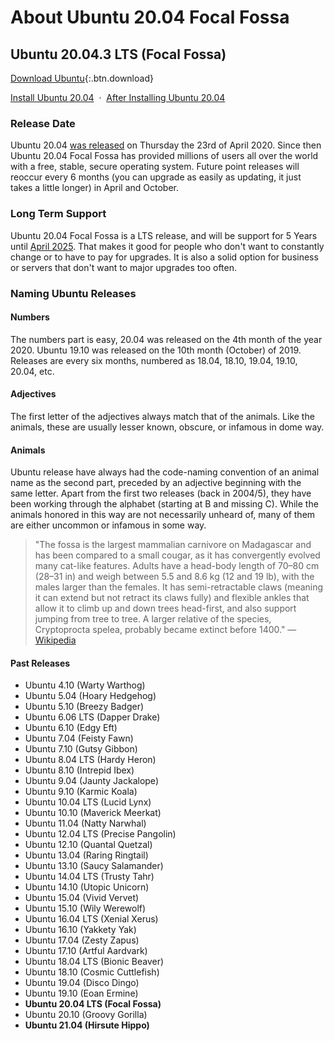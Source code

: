 # About Ubuntu 20.04 Focal Fossa

## Ubuntu 20.04.3 LTS (Focal Fossa)
[Download Ubuntu](https://www.ubuntu.com/download/desktop){:.btn.download}

[Install Ubuntu 20.04](https://howtoubuntu.org/how-to-install-ubuntu-18-04-focal-fossa) &nbsp;&middot;&nbsp; [After Installing Ubuntu 20.04](https://howtoubuntu.org/things-to-do-after-installing-ubuntu-20-04-focal-fossa)

### Release Date
Ubuntu 20.04 <a title="Ubuntu 20.04 Focal Fossa Release Schedule" href="https://wiki.ubuntu.com/FocalFossa/ReleaseSchedule">was released</a> on Thursday the 23rd of April 2020. Since then Ubuntu 20.04 Focal Fossa has provided millions of users all over the world with a free, stable, secure operating system. Future point releases will reoccur every 6 months (you can upgrade as easily as updating, it just takes a little longer) in April and October.

### Long Term Support
Ubuntu 20.04 Focal Fossa is a LTS release, and will be support for 5 Years until <a href="https://wiki.ubuntu.com/Releases">April 2025</a>. That makes it good for people who don't want to constantly change or to have to pay for upgrades. It is also a solid option for business or servers that don't want to major upgrades too often.

### Naming Ubuntu Releases

#### Numbers
The numbers part is easy, 20.04 was released on the 4th month of the year 2020. Ubuntu 19.10 was released on the 10th month (October) of 2019. Releases are every six months, numbered as 18.04, 18.10, 19.04, 19.10, 20.04, etc.

#### Adjectives
The first letter of the adjectives always match that of the animals. Like the animals, these are usually lesser known, obscure, or infamous in dome way.

#### Animals
Ubuntu release have always had the code-naming convention of an animal name as the second part, preceded by an adjective beginning with the same letter. Apart from the first two releases (back in 2004/5), they have been working through the alphabet (starting at B and missing C). While the animals honored in this way are not necessarily unheard of, many of them are either uncommon or infamous in some way.

> "The fossa is the largest mammalian carnivore on Madagascar and has been compared to a small cougar, as it has convergently evolved many cat-like features. Adults have a head-body length of 70–80 cm (28–31 in) and weigh between 5.5 and 8.6 kg (12 and 19 lb), with the males larger than the females. It has semi-retractable claws (meaning it can extend but not retract its claws fully) and flexible ankles that allow it to climb up and down trees head-first, and also support jumping from tree to tree. A larger relative of the species, Cryptoprocta spelea, probably became extinct before 1400."
— <a href="https://en.wikipedia.org/wiki/Fossa_(animal)">Wikipedia</a>
    
#### Past Releases
			
- Ubuntu 4.10 (Warty Warthog)
- Ubuntu 5.04 (Hoary Hedgehog)
- Ubuntu 5.10 (Breezy Badger)
- Ubuntu 6.06 LTS (Dapper Drake)
- Ubuntu 6.10 (Edgy Eft)
- Ubuntu 7.04 (Feisty Fawn)
- Ubuntu 7.10 (Gutsy Gibbon)
- Ubuntu 8.04 LTS (Hardy Heron)
- Ubuntu 8.10 (Intrepid Ibex)
- Ubuntu 9.04 (Jaunty Jackalope)
- Ubuntu 9.10 (Karmic Koala)
- Ubuntu 10.04 LTS (Lucid Lynx)
- Ubuntu 10.10 (Maverick Meerkat)
- Ubuntu 11.04 (Natty Narwhal)
- Ubuntu 12.04 LTS (Precise Pangolin)
- Ubuntu 12.10 (Quantal Quetzal)
- Ubuntu 13.04 (Raring Ringtail)
- Ubuntu 13.10 (Saucy Salamander)
- Ubuntu 14.04 LTS (Trusty Tahr)
- Ubuntu 14.10 (Utopic Unicorn)
- Ubuntu 15.04 (Vivid Vervet)
- Ubuntu 15.10 (Wily Werewolf)
- Ubuntu 16.04 LTS (Xenial Xerus)
- Ubuntu 16.10 (Yakkety Yak)
- Ubuntu 17.04 (Zesty Zapus)
- Ubuntu 17.10 (Artful Aardvark)
- Ubuntu 18.04 LTS (Bionic Beaver)
- Ubuntu 18.10 (Cosmic Cuttlefish)
- Ubuntu 19.04 (Disco Dingo)
- Ubuntu 19.10 (Eoan Ermine)
- **Ubuntu 20.04 LTS (Focal Fossa)**
- Ubuntu 20.10 (Groovy Gorilla)
- **Ubuntu 21.04 (Hirsute Hippo)**
